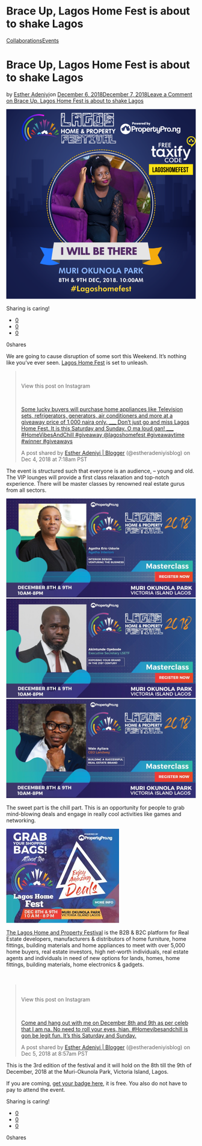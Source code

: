 # Brace Up, Lagos Home Fest is about to shake Lagos

[Collaborations](https://estheradeniyi.com/category/collaborations/)[Events](https://estheradeniyi.com/category/events/)
# Brace Up, Lagos Home Fest is about to shake Lagos

by [Esther Adeniyi](https://estheradeniyi.com/author/esther-adeniyi/)on [December 6, 2018December 7, 2018](https://estheradeniyi.com/lagos-home-fest/)[Leave a Comment on Brace Up, Lagos Home Fest is about to shake Lagos](https://estheradeniyi.com/lagos-home-fest/#respond)

![Lagos Home and Property Festival](images\Post-Lagos-Home-and-Property-Festival.png)

Sharing is caring!

- [0](https://www.facebook.com/sharer/sharer.php?u=https%3A%2F%2Festheradeniyi.com%2Flagos-home-fest%2F&amp;t=Brace%20Up%2C%20Lagos%20Home%20Fest%20is%20about%20to%20shake%20Lagos)
- [0](https://twitter.com/intent/tweet?text=Brace%20Up%2C%20Lagos%20Home%20Fest%20is%20about%20to%20shake%20Lagos&amp;url=https%3A%2F%2Festheradeniyi.com%2Flagos-home-fest%2F)
- [0](#)

0shares

We are going to cause disruption of some sort this Weekend. It&#x2019;s nothing like you&#x2019;ve ever seen. [Lagos Home Fest](https://estheradeniyi.com/lagos-home-and-property-festival-by-propertypro/) is set to unleash.

> &#xA0;
> 
> 
> View this post on Instagram
> 
> 
> &#xA0;
> 
> [Some lucky buyers will purchase home appliances like Television sets, refrigerators, generators, air conditioners and more at a giveaway price of 1,000 naira only. ___ Don&#x2019;t just go and miss Lagos Home Fest. It is this Saturday and Sunday. O ma loud gan! ___ #HomeVibesAndChill #giveaway @lagoshomefest #giveawaytime #winner #giveaways](https://www.instagram.com/p/Bq-FIgonnfR/?utm_source=ig_embed&amp;utm_medium=loading)
> 
> A post shared by [ Esther Adeniyi | Blogger](https://www.instagram.com/estheradeniyisblog/?utm_source=ig_embed&amp;utm_medium=loading) (@estheradeniyisblog) on Dec 4, 2018 at 7:18am PST

The event is structured such that everyone is an audience, &#x2013; young and old. The VIP lounges will provide a first class relaxation and top-notch experience. There will be master classes by renowned real estate gurus from all sectors.

![Lagos home fest master class](images\lhpf-agatha-masterclass.jpg)![Lagos home fest master class](images\lhpf-akintunde-masterclass.jpg)![lagos home fest master class](images\lhpf-wale-masterclass.jpg)

The sweet part is the chill part. This is an opportunity for people to grab mind-blowing deals and engage in really cool activities like games and networking.

![lagos home fest](images\lhpfest-google-300x250.jpg)

[The Lagos Home and Property Festival](https://www.propertypro.ng/expo/) is the B2B & B2C platform for Real Estate developers, manufacturers & distributors of home furniture, home fittings, building materials and home appliances to meet with over 5,000 home buyers, real estate investors, high net-worth individuals, real estate agents and individuals in need of new options for lands, homes, home fittings, building materials, home electronics & gadgets.

&#xA0;

> &#xA0;
> 
> 
> View this post on Instagram
> 
> 
> &#xA0;
> 
> [Come and hang out with me on December 8th and 9th as per celeb that I am na. No need to roll your eyes, hian. #Homevibesandchill is gon be legit fun. It&#x2019;s this Saturday and Sunday.](https://www.instagram.com/p/BrA1Vf6nIKb/?utm_source=ig_embed&amp;utm_medium=loading)
> 
> A post shared by [ Esther Adeniyi | Blogger](https://www.instagram.com/estheradeniyisblog/?utm_source=ig_embed&amp;utm_medium=loading) (@estheradeniyisblog) on Dec 5, 2018 at 8:57am PST

This is the 3rd edition of the festival and it will hold on the 8th till the 9th of December, 2018 at the Muri-Okunola Park, Victoria Island, Lagos.

If you are coming, [get your badge here](https://www.propertypro.ng/badge), it is free. You also do not have to pay to attend the event.

Sharing is caring!

- [0](https://www.facebook.com/sharer/sharer.php?u=https%3A%2F%2Festheradeniyi.com%2Flagos-home-fest%2F&amp;t=Brace%20Up%2C%20Lagos%20Home%20Fest%20is%20about%20to%20shake%20Lagos)
- [0](https://twitter.com/intent/tweet?text=Brace%20Up%2C%20Lagos%20Home%20Fest%20is%20about%20to%20shake%20Lagos&amp;url=https%3A%2F%2Festheradeniyi.com%2Flagos-home-fest%2F)
- [0](#)

0shares